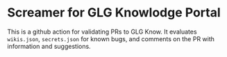 # Screamer for GLG Knowlodge Portal

This is a github action for validating PRs to GLG Know. It evaluates `wikis.json`, `secrets.json` for known bugs, and comments on the PR with information and suggestions.
